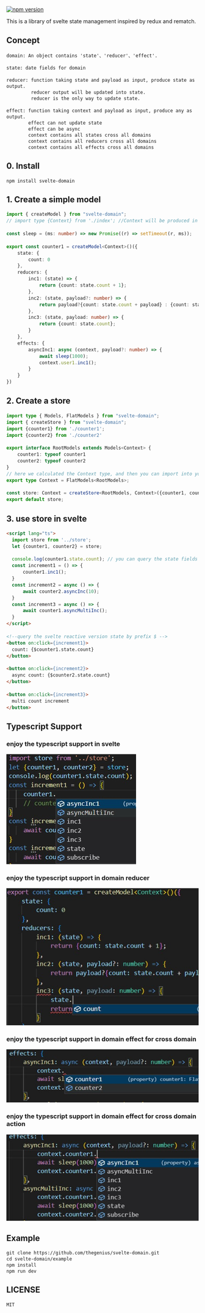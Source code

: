 [![npm version](https://badge.fury.io/js/svelte-domain.svg)](https://badge.fury.io/js/svelte-domain)  


This is a library of svelte state management inspired by redux and rematch.

## Concept
```
domain: An object contains 'state'、'reducer'、'effect'.  

state: date fields for domain  

reducer: function taking state and payload as input, produce state as output.  
         reducer output will be updated into state.  
         reducer is the only way to update state.  

effect: function taking context and payload as input, produce any as output.  
        effect can not update state  
        effect can be async  
        context contains all states cross all domains  
        context contains all reducers cross all domains  
        context contains all effects cross all domains  
```

## 0. Install
```
npm install svelte-domain
```


## 1. Create a simple model
```typescript
import { createModel } from "svelte-domain";
// import type {Context} from './index'; //Context will be produced in 2 step, omit

const sleep = (ms: number) => new Promise((r) => setTimeout(r, ms));

export const counter1 = createModel<Context>()({
    state: {
        count: 0
    },
    reducers: {
        inc1: (state) => {
            return {count: state.count + 1};
        },
        inc2: (state, payload?: number) => {
            return payload?{count: state.count + payload} : {count: state.count};
        },
        inc3: (state, payload: number) => {
            return {count: state.count};
        }
    },
    effects: {
        asyncInc1: async (context, payload?: number) => {
            await sleep(1000);
            context.user1.inc1();
        }
    }
})
```

## 2. Create a store
```typescript
import type { Models, FlatModels } from "svelte-domain";
import { createStore } from "svelte-domain";
import {counter1} from './counter1';
import {counter2} from './counter2'

export interface RootModels extends Models<Context> {
	counter1: typeof counter1
    counter2: typeof counter2
}
// here we calculated the Context type, and then you can import into your model file
export type Context = FlatModels<RootModels>;

const store: Context = createStore<RootModels, Context>({counter1, counter2});
export default store;

```

## 3. use store in svelte
``` html
<script lang="ts">
  import store from '../store';
  let {counter1, counter2} = store;

  console.log(counter1.state.count); // you can query the state fields
  const increment1 = () => {
      counter1.inc1();
  }
  const increment2 = async () => {
      await counter2.asyncInc(10);
  }
  const increment3 = async () => {
      await counter1.asyncMultiInc();
  }
</script>

<!--query the svelte reactive version state by prefix $ -->
<button on:click={increment1}>
  count: {$counter1.state.count}
</button>

<button on:click={increment2}>
  async count: {$counter2.state.count}
</button>

<button on:click={increment3}>
  multi count increment
</button>
```

## Typescript Support
### enjoy the typescript support in svelte
![](https://github.com/thegenius/svelte-domain/blob/main/docs/tips_in_svelte.jpg)  

### enjoy the typescript support in domain reducer  
![](https://github.com/thegenius/svelte-domain/blob/main/docs/tips_in_reducer.jpg)

### enjoy the typescript support in domain effect for cross domain
![](https://github.com/thegenius/svelte-domain/blob/main/docs/tips_in_effect_multi_domain.jpg)

### enjoy the typescript support in domain effect for cross domain action
![](https://github.com/thegenius/svelte-domain/blob/main/docs/tips_in_effect_actions.jpg)


## Example
```
git clone https://github.com/thegenius/svelte-domain.git
cd svelte-domain/example
npm install
npm run dev
```

## LICENSE
```
MIT
```